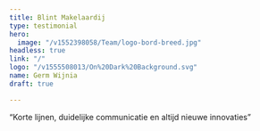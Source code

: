 ```yaml
---
title: Blint Makelaardij
type: testimonial
hero:
  image: "/v1552398058/Team/logo-bord-breed.jpg"
headless: true
link: "/"
logo: "/v1555508013/On%20Dark%20Background.svg"
name: Germ Wijnia
draft: true

---
```

“Korte lijnen, duidelijke communicatie en altijd nieuwe innovaties”